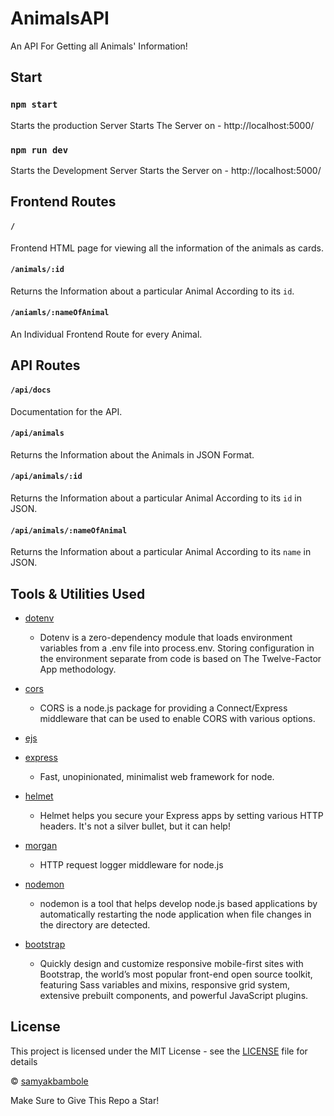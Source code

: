 # AnimalsAPI

An API For Getting all Animals' Information!

## Start

### `npm start`

Starts the production Server 
Starts The Server on - http://localhost:5000/

### `npm run dev` 

Starts the Development Server
Starts the Server on - http://localhost:5000/

## Frontend Routes

#### `/` 

Frontend HTML page for viewing all the information of the animals as cards. 

#### `/animals/:id`

Returns the Information about a particular Animal According to its `id`.

#### `/aniamls/:nameOfAnimal`

An Individual Frontend Route for every Animal. 

## API Routes

#### `/api/docs`

Documentation for the API. 

#### `/api/animals`

Returns the Information about the Animals in JSON Format.

#### `/api/animals/:id`

Returns the Information about a particular Animal According to its `id` in JSON.

#### `/api/animals/:nameOfAnimal`

Returns the Information about a particular Animal According to its `name` in JSON.

## Tools & Utilities Used

* [dotenv](https://www.npmjs.com/package/dotenv)
     * Dotenv is a zero-dependency module that loads environment variables from a .env file into process.env. Storing configuration in the environment separate from code is based on The Twelve-Factor App methodology.

* [cors](https://www.npmjs.com/package/cors)
     * CORS is a node.js package for providing a Connect/Express middleware that can be used to enable CORS with various options.

* [ejs](https://www.npmjs.com/package/ejs)

* [express](https://www.npmjs.com/package/express)
     * Fast, unopinionated, minimalist web framework for node.

* [helmet](https://www.npmjs.com/package/helmet)
     * Helmet helps you secure your Express apps by setting various HTTP headers. It's not a silver bullet, but it can help!

* [morgan](https://www.npmjs.com/package/morgan)
     * HTTP request logger middleware for node.js

* [nodemon](https://www.npmjs.com/package/nodemon)
     * nodemon is a tool that helps develop node.js based applications by automatically restarting the node application when file changes in the directory are detected.

* [bootstrap](https://getbootstrap.com/)
     * Quickly design and customize responsive mobile-first sites with Bootstrap, the world’s most popular front-end open source toolkit, featuring Sass variables and mixins, responsive grid system, extensive prebuilt components, and powerful JavaScript plugins.

## License

This project is licensed under the MIT License - see the [LICENSE](LICENSE) file for details

© [samyakbambole](https://github.com/samyakbambole)

Make Sure to Give This Repo a Star!
